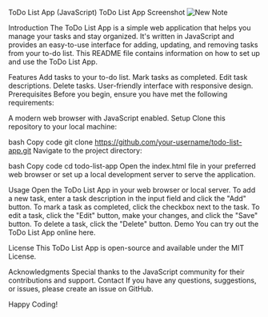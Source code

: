 
ToDo List App (JavaScript)
ToDo List App Screenshot
![New Note](https://github.com/Mayhem21/todolist/assets/78593310/515aba0d-cf55-4ea5-9b09-00957db4d966)



Introduction
The ToDo List App is a simple web application that helps you manage your tasks and stay organized. It's written in JavaScript and provides an easy-to-use interface for adding, updating, and removing tasks from your to-do list. This README file contains information on how to set up and use the ToDo List App.

Features
Add tasks to your to-do list.
Mark tasks as completed.
Edit task descriptions.
Delete tasks.
User-friendly interface with responsive design.
Prerequisites
Before you begin, ensure you have met the following requirements:

A modern web browser with JavaScript enabled.
Setup
Clone this repository to your local machine:

bash
Copy code
git clone https://github.com/your-username/todo-list-app.git
Navigate to the project directory:

bash
Copy code
cd todo-list-app
Open the index.html file in your preferred web browser or set up a local development server to serve the application.

Usage
Open the ToDo List App in your web browser or local server.
To add a new task, enter a task description in the input field and click the "Add" button.
To mark a task as completed, click the checkbox next to the task.
To edit a task, click the "Edit" button, make your changes, and click the "Save" button.
To delete a task, click the "Delete" button.
Demo
You can try out the ToDo List App online here.

License
This ToDo List App is open-source and available under the MIT License.

Acknowledgments
Special thanks to the JavaScript community for their contributions and support.
Contact
If you have any questions, suggestions, or issues, please create an issue on GitHub.

Happy Coding!
